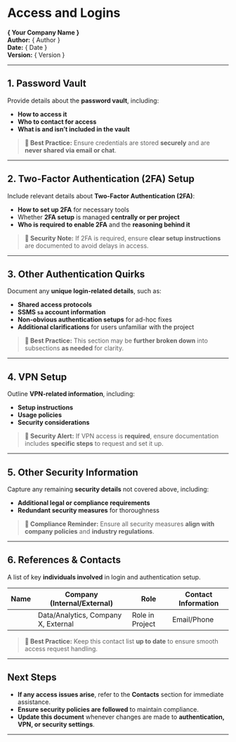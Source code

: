# Access and Logins  
**{ Your Company Name }**  
**Author:** { Author }  
**Date:** { Date }  
**Version:** { Version }  

---

## 1. Password Vault  
Provide details about the **password vault**, including:  

- **How to access it**  
- **Who to contact for access**  
- **What is and isn’t included in the vault**  

> **📌 Best Practice:** Ensure credentials are stored **securely** and are **never shared via email or chat**.  

---

## 2. Two-Factor Authentication (2FA) Setup  
Include relevant details about **Two-Factor Authentication (2FA)**:  

- **How to set up 2FA** for necessary tools  
- Whether **2FA setup** is managed **centrally or per project**  
- **Who is required to enable 2FA** and the **reasoning behind it**  

> **📌 Security Note:** If 2FA is required, ensure **clear setup instructions** are documented to avoid delays in access.  

---

## 3. Other Authentication Quirks  
Document any **unique login-related details**, such as:  

- **Shared access protocols**  
- **SSMS `sa` account information**  
- **Non-obvious authentication setups** for ad-hoc fixes  
- **Additional clarifications** for users unfamiliar with the project  

> **📌 Best Practice:** This section may be **further broken down** into subsections **as needed** for clarity.  

---

## 4. VPN Setup  
Outline **VPN-related information**, including:  

- **Setup instructions**  
- **Usage policies**  
- **Security considerations**  

> **📌 Security Alert:** If VPN access is **required**, ensure documentation includes **specific steps** to request and set it up.  

---

## 5. Other Security Information  
Capture any remaining **security details** not covered above, including:  

- **Additional legal or compliance requirements**  
- **Redundant security measures** for thoroughness  

> **📌 Compliance Reminder:** Ensure all security measures **align with company policies** and **industry regulations**.  

---

## 6. References & Contacts  
A list of key **individuals involved** in login and authentication setup.  

| **Name** | **Company (Internal/External)** | **Role** | **Contact Information** |
|----------|--------------------------------|----------|-------------------------|
|          | Data/Analytics, Company X, External | Role in Project | Email/Phone |

> **📌 Best Practice:** Keep this contact list **up to date** to ensure smooth access request handling.  

---

## Next Steps  
- **If any access issues arise**, refer to the **Contacts** section for immediate assistance.  
- **Ensure security policies are followed** to maintain compliance.  
- **Update this document** whenever changes are made to **authentication, VPN, or security settings**.  

---
